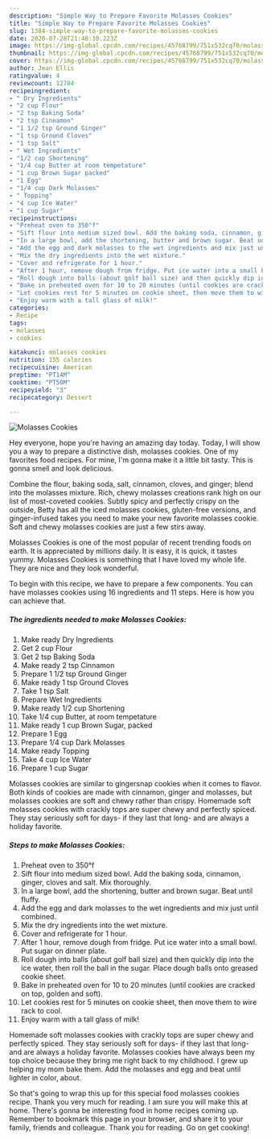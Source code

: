 ```yaml
---
description: "Simple Way to Prepare Favorite Molasses Cookies"
title: "Simple Way to Prepare Favorite Molasses Cookies"
slug: 1384-simple-way-to-prepare-favorite-molasses-cookies
date: 2020-07-28T21:48:10.223Z
image: https://img-global.cpcdn.com/recipes/45768799/751x532cq70/molasses-cookies-recipe-main-photo.jpg
thumbnail: https://img-global.cpcdn.com/recipes/45768799/751x532cq70/molasses-cookies-recipe-main-photo.jpg
cover: https://img-global.cpcdn.com/recipes/45768799/751x532cq70/molasses-cookies-recipe-main-photo.jpg
author: Jean Ellis
ratingvalue: 4
reviewcount: 12784
recipeingredient:
- " Dry Ingredients"
- "2 cup Flour"
- "2 tsp Baking Soda"
- "2 tsp Cinnamon"
- "1 1/2 tsp Ground Ginger"
- "1 tsp Ground Cloves"
- "1 tsp Salt"
- " Wet Ingredients"
- "1/2 cup Shortening"
- "1/4 cup Butter at room tempetature"
- "1 cup Brown Sugar packed"
- "1 Egg"
- "1/4 cup Dark Molasses"
- " Topping"
- "4 cup Ice Water"
- "1 cup Sugar"
recipeinstructions:
- "Preheat oven to 350°f"
- "Sift flour into medium sized bowl. Add the baking soda, cinnamon, ginger, cloves and salt. Mix thoroughly."
- "In a large bowl, add the shortening, butter and brown sugar. Beat until fluffy."
- "Add the egg and dark molasses to the wet ingredients and mix just until combined."
- "Mix the dry ingredients into the wet mixture."
- "Cover and refrigerate for 1 hour."
- "After 1 hour, remove dough from fridge. Put ice water into a small bowl. Put sugar on dinner plate."
- "Roll dough into balls (about golf ball size) and then quickly dip into the ice water, then roll the ball in the sugar. Place dough balls onto greased cookie sheet."
- "Bake in preheated oven for 10 to 20 minutes (until cookies are cracked on top, golden and soft)."
- "Let cookies rest for 5 minutes on cookie sheet, then move them to wire rack to cool."
- "Enjoy warm with a tall glass of milk!"
categories:
- Recipe
tags:
- molasses
- cookies

katakunci: molasses cookies 
nutrition: 155 calories
recipecuisine: American
preptime: "PT14M"
cooktime: "PT50M"
recipeyield: "3"
recipecategory: Dessert

---
```



![Molasses Cookies](https://img-global.cpcdn.com/recipes/45768799/751x532cq70/molasses-cookies-recipe-main-photo.jpg)

Hey everyone, hope you're having an amazing day today. Today, I will show you a way to prepare a distinctive dish, molasses cookies. One of my favorites food recipes. For mine, I'm gonna make it a little bit tasty. This is gonna smell and look delicious.

Combine the flour, baking soda, salt, cinnamon, cloves, and ginger; blend into the molasses mixture. Rich, chewy molasses creations rank high on our list of most-coveted cookies. Subtly spicy and perfectly crispy on the outside, Betty has all the iced molasses cookies, gluten-free versions, and ginger-infused takes you need to make your new favorite molasses cookie. Soft and chewy molasses cookies are just a few stirs away.

Molasses Cookies is one of the most popular of recent trending foods on earth. It is appreciated by millions daily. It is easy, it is quick, it tastes yummy. Molasses Cookies is something that I have loved my whole life. They are nice and they look wonderful.


To begin with this recipe, we have to prepare a few components. You can have molasses cookies using 16 ingredients and 11 steps. Here is how you can achieve that.

<!--inarticleads1-->

##### The ingredients needed to make Molasses Cookies:

1. Make ready  Dry Ingredients
1. Get 2 cup Flour
1. Get 2 tsp Baking Soda
1. Make ready 2 tsp Cinnamon
1. Prepare 1 1/2 tsp Ground Ginger
1. Make ready 1 tsp Ground Cloves
1. Take 1 tsp Salt
1. Prepare  Wet Ingredients
1. Make ready 1/2 cup Shortening
1. Take 1/4 cup Butter, at room tempetature
1. Make ready 1 cup Brown Sugar, packed
1. Prepare 1 Egg
1. Prepare 1/4 cup Dark Molasses
1. Make ready  Topping
1. Take 4 cup Ice Water
1. Prepare 1 cup Sugar


Molasses cookies are similar to gingersnap cookies when it comes to flavor. Both kinds of cookies are made with cinnamon, ginger and molasses, but molasses cookies are soft and chewy rather than crispy. Homemade soft molasses cookies with crackly tops are super chewy and perfectly spiced. They stay seriously soft for days- if they last that long- and are always a holiday favorite. 

<!--inarticleads2-->

##### Steps to make Molasses Cookies:

1. Preheat oven to 350°f
1. Sift flour into medium sized bowl. Add the baking soda, cinnamon, ginger, cloves and salt. Mix thoroughly.
1. In a large bowl, add the shortening, butter and brown sugar. Beat until fluffy.
1. Add the egg and dark molasses to the wet ingredients and mix just until combined.
1. Mix the dry ingredients into the wet mixture.
1. Cover and refrigerate for 1 hour.
1. After 1 hour, remove dough from fridge. Put ice water into a small bowl. Put sugar on dinner plate.
1. Roll dough into balls (about golf ball size) and then quickly dip into the ice water, then roll the ball in the sugar. Place dough balls onto greased cookie sheet.
1. Bake in preheated oven for 10 to 20 minutes (until cookies are cracked on top, golden and soft).
1. Let cookies rest for 5 minutes on cookie sheet, then move them to wire rack to cool.
1. Enjoy warm with a tall glass of milk!


Homemade soft molasses cookies with crackly tops are super chewy and perfectly spiced. They stay seriously soft for days- if they last that long- and are always a holiday favorite. Molasses cookies have always been my top choice because they bring me right back to my childhood. I grew up helping my mom bake them. Add the molasses and egg and beat until lighter in color, about. 

So that's going to wrap this up for this special food molasses cookies recipe. Thank you very much for reading. I am sure you will make this at home. There's gonna be interesting food in home recipes coming up. Remember to bookmark this page in your browser, and share it to your family, friends and colleague. Thank you for reading. Go on get cooking!
